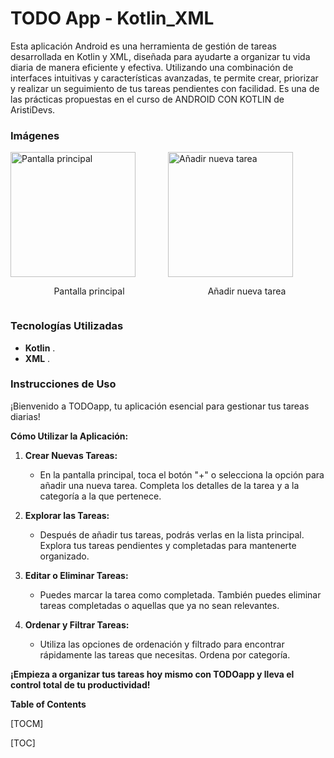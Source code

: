 # TODO App - Kotlin_XML

Esta aplicación Android es una herramienta de gestión de tareas desarrollada en Kotlin y XML, diseñada para ayudarte a organizar tu vida diaria de manera eficiente y efectiva. Utilizando una combinación de interfaces intuitivas y características avanzadas, te permite crear, priorizar y realizar un seguimiento de tus tareas pendientes con facilidad. Es una de las prácticas propuestas en el curso de ANDROID CON KOTLIN de AristiDevs.

### Imágenes

<div style="display: flex;">
    <div style="flex: 1;">
        <img src="https://github.com/drg471/TODOapp/assets/113433396/2bd87196-ba84-4837-b5b6-600bb33db040" alt="Pantalla principal" width="200">
        <p style="text-align: center;">Pantalla principal</p>
    </div>
    <div style="flex: 1;">
        <img src="https://github.com/drg471/TODOapp/assets/113433396/7d536f87-5823-494b-8817-2a142642c6d1" alt="Añadir nueva tarea" width="200">
        <p style="text-align: center;">Añadir nueva tarea</p>
    </div>
</div>


### Tecnologías Utilizadas

- **Kotlin** .
- **XML** .

### Instrucciones de Uso

¡Bienvenido a TODOapp, tu aplicación esencial para gestionar tus tareas diarias!

**Cómo Utilizar la Aplicación:**

1. **Crear Nuevas Tareas:**
   - En la pantalla principal, toca el botón "+" o selecciona la opción para añadir una nueva tarea. Completa los detalles de la tarea y a la categoría a la que pertenece.

2. **Explorar las Tareas:**
   - Después de añadir tus tareas, podrás verlas en la lista principal. Explora tus tareas pendientes y completadas para mantenerte organizado.

3. **Editar o Eliminar Tareas:**
   - Puedes marcar la tarea como completada. También puedes eliminar tareas completadas o aquellas que ya no sean relevantes.

4. **Ordenar y Filtrar Tareas:**
   - Utiliza las opciones de ordenación y filtrado para encontrar rápidamente las tareas que necesitas. Ordena por categoría.


**¡Empieza a organizar tus tareas hoy mismo con TODOapp y lleva el control total de tu productividad!**



        

**Table of Contents**

[TOCM]

[TOC]
